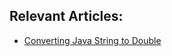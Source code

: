 ## Relevant Articles:

- [Converting Java String to Double](https://www.baeldung.com/java-string-to-double)
